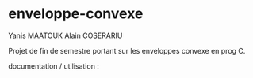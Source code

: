 # enveloppe-convexe
Yanis MAATOUK
Alain COSERARIU

Projet de fin de semestre portant sur les enveloppes convexe en prog C.

documentation / utilisation :
